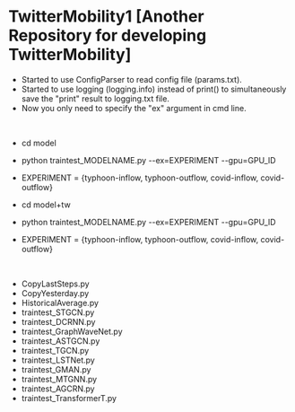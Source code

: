 # TwitterMobility1 [Another Repository for developing TwitterMobility]
* Started to use ConfigParser to read config file (params.txt). 
* Started to use logging (logging.info) instead of print() to simultaneously save the "print" result to logging.txt file.
* Now you only need to specify the "ex" argument in cmd line.

<br>

* cd model
* python traintest_MODELNAME.py --ex=EXPERIMENT --gpu=GPU_ID
* EXPERIMENT = {typhoon-inflow, typhoon-outflow, covid-inflow, covid-outflow}

* cd model+tw
* python traintest_MODELNAME.py --ex=EXPERIMENT --gpu=GPU_ID
* EXPERIMENT = {typhoon-inflow, typhoon-outflow, covid-inflow, covid-outflow}

<br>

* CopyLastSteps.py
* CopyYesterday.py
* HistoricalAverage.py
* traintest_STGCN.py
* traintest_DCRNN.py
* traintest_GraphWaveNet.py
* traintest_ASTGCN.py
* traintest_TGCN.py
* traintest_LSTNet.py
* traintest_GMAN.py
* traintest_MTGNN.py
* traintest_AGCRN.py
* traintest_TransformerT.py

